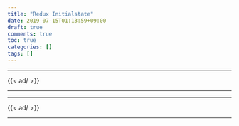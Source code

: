 ```yaml
---
title: "Redux Initialstate"
date: 2019-07-15T01:13:59+09:00
draft: true
comments: true
toc: true
categories: []
tags: []
---
```


<!--more-->

---

{{< ad/ >}}

---

---

{{< ad/ >}}

---
